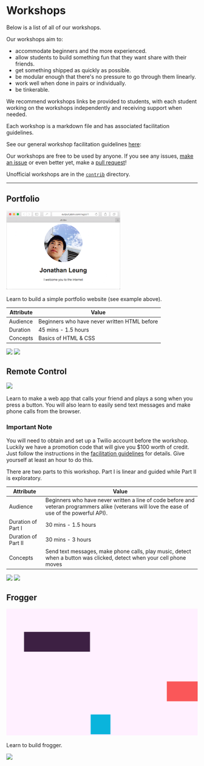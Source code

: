 # Workshops

Below is a list of all of our workshops.

Our workshops aim to:

- accommodate beginners and the more experienced.
- allow students to build something fun that they want share with their friends.
- get something shipped as quickly as possible.
- be modular enough that there's no pressure to go through them linearly.
- work well when done in pairs or individually.
- be tinkerable.

We recommend workshops links be provided to students, with each student working
on the workshops independently and receiving support when needed.

Each workshop is a markdown file and has associated facilitation guidelines.

See our general workshop facilitation guidelines
[here](workshop_details.md#general-workshop-facilitation-guidelines):

Our workshops are free to be used by anyone. If you see any issues,
[make an issue](https://github.com/hackedu/hackedu/issues/new) or even better
yet, make a
[pull request](https://help.github.com/articles/using-pull-requests/)!

Unofficial workshops are in the [`contrib`](contrib/) directory.

--------------------------------------------------------------------------------

## Portfolio

![](img/portfolio.png)

Learn to build a simple portfolio website (see example above).

| Attribute | Value                                        |
| ----------| -------------------------------------------- |
| Audience  | Beginners who have never written HTML before |
| Duration  | 45 mins - 1.5 hours                          |
| Concepts  | Basics of HTML & CSS                         |

[![](img/open.png)](portfolio/README.md)
[![](img/facilitation_guidelines.png)](workshop_details.md#portfolio)

## Remote Control

![](img/remote_control.png)

Learn to make a web app that calls your friend and plays a song when you press a
button. You will also learn to easily send text messages and make phone calls
from the browser.

### Important Note

You will need to obtain and set up a Twilio account before the workshop. Luckily
we have a promotion code that will give you $100 worth of credit. Just follow
the instructions in the
[facilitation guidelines](workshop_details.md#remote-control) for details. Give
yourself at least an hour to do this.

There are two parts to this workshop. Part I is linear
and guided while Part II is exploratory.

| Attribute          | Value                                                                                                                                                   |
| -------------------| ------------------------------------------------------------------------------------------------------------------------------------------------------- |
| Audience           | Beginners who have never written a line of code before and veteran programmers alike (veterans will love the ease of use of the powerful API). |
| Duration of Part I | 30 mins - 1.5 hours                                                                                                                                     |
| Duration of Part II | 30 mins - 3 hours                                                                                                                                       |
| Concepts           | Send text messages, make phone calls, play music, detect when a button was clicked, detect when your cell phone moves                                   |

[![](img/open.png)](remote_control/README.md)
[![](img/facilitation_guidelines.png)](workshop_details.md#remote-control)

## Frogger

![](img/frogger_win.gif)

Learn to build frogger.

[![](img/facilitation_guidelines.png)](workshop_details.md#frogger)
